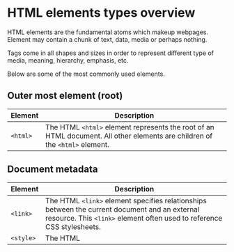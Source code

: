 # HTML elements types overview

HTML elements are the fundamental atoms which makeup webpages. Element may contain a chunk of text, data, media or perhaps nothing.

Tags come in all shapes and sizes in order to represent different type of media, meaning, hierarchy, emphasis, etc.

Below are some of the most commonly used elements.

## Outer most element (root)
|Element|Description|
| --- |---|
|`<html>`|The HTML `<html>` element represents the root of an HTML document. All other elements are children of the `<html>` element.|

## Document metadata

|Element|Description|
| --- |---|
|`<link>`|The HTML `<link>` element specifies relationships between the current document and an external resource. This `<link>` element often used to reference CSS stylesheets.|
|`<style>`| The HTML <style> element contains style information for a document.|
